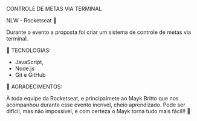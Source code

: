 CONTROLE DE METAS VIA TERMINAL 

NLW - Rocketseat 🚀

Durante o evento a proposta foi criar um sistema de controle de metas via terminal.

📡 TECNOLOGIAS:

- JavaScript,
- Node.js
- Git e GitHub

🎉 AGRADECIMENTOS:

À toda equipe da Rocketseat, e principalmete ao Mayk Britto que nos acompanhou durante esse evento incrível, cheio aprendizado. Pode ser dificil, mas não impossível, e com certeza o Mayk torna tudo mais fácil!! 🚀

